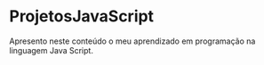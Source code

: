 # ProjetosJavaScript
 
Apresento neste conteúdo o meu aprendizado em programação na linguagem Java Script. 
